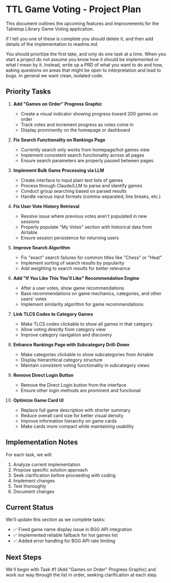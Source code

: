# TTL Game Voting - Project Plan

This document outlines the upcoming features and improvements for the Tabletop Library Game Voting application.

If I tell you one of these is complete you should delete it, and then add details of the implementation to readme.md

You should prioritize the first take, and only do one task at a time. When you start a project do not assume you know how it should be implemented or what I mean by it. Instead, write up a PRD of what you want to do and how, asking questions on areas that might be open to interpretation and lead to bugs. In general we want clean, isolated code. 

## Priority Tasks

1. **Add "Games on Order" Progress Graphic**
   - Create a visual indicator showing progress toward 200 games on order
   - Track votes and increment progress as votes come in
   - Display prominently on the homepage or dashboard

2. **Fix Search Functionality on Rankings Page**
   - Currently search only works from homepage/hot games view
   - Implement consistent search functionality across all pages
   - Ensure search parameters are properly passed between pages

3. **Implement Bulk Game Processing via LLM**
   - Create interface to input plain text lists of games
   - Process through Claude/LLM to parse and identify games
   - Conduct group searching based on parsed results
   - Handle various input formats (comma-separated, line breaks, etc.)

4. **Fix User Vote History Retrieval**
   - Resolve issue where previous votes aren't populated in new sessions
   - Properly populate "My Votes" section with historical data from Airtable
   - Ensure session persistence for returning users

5. **Improve Search Algorithm**
   - Fix "exact" search failures for common titles like "Chess" or "Heat"
   - Implement sorting of search results by popularity
   - Add weighting to search results for better relevance

6. **Add "If You Like This You'll Like" Recommendation Engine**
   - After a user votes, show game recommendations
   - Base recommendations on game mechanics, categories, and other users' votes
   - Implement similarity algorithm for game recommendations

7. **Link TLCS Codes to Category Games**
   - Make TLCS codes clickable to show all games in that category
   - Allow voting directly from category view
   - Improve category navigation and discovery

8. **Enhance Rankings Page with Subcategory Drill-Down**
   - Make categories clickable to show subcategories from Airtable
   - Display hierarchical category structure
   - Maintain consistent voting functionality in subcategory views

9. **Remove Direct Login Button**
   - Remove the Direct Login button from the interface
   - Ensure other login methods are prominent and functional

10. **Optimize Game Card UI**
    - Replace full game description with shorter summary
    - Reduce overall card size for better visual density
    - Improve information hierarchy on game cards
    - Make cards more compact while maintaining usability

## Implementation Notes

For each task, we will:
1. Analyze current implementation
2. Propose specific solution approach
3. Seek clarification before proceeding with coding
4. Implement changes
5. Test thoroughly
6. Document changes

## Current Status

We'll update this section as we complete tasks:
- ✅ Fixed game name display issue in BGG API integration
- ✅ Implemented reliable fallback for hot games list
- ✅ Added error handling for BGG API rate limiting

## Next Steps

We'll begin with Task #1 (Add "Games on Order" Progress Graphic) and work our way through the list in order, seeking clarification at each step.